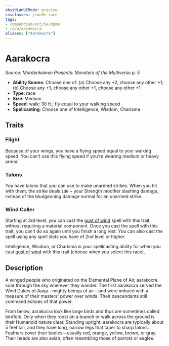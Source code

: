 ```yaml
---
obsidianUIMode: preview
cssclasses: json5e-race
tags:
- compendium/src/5e/mpmm
- race/aarakocra
aliases: ["Aarakocra"]
---
```

# Aarakocra
*Source: Mordenkainen Presents: Monsters of the Multiverse p. 5*  

- **Ability Scores**: Choose one of: (a) Choose any +2, choose any other +1; (b) Choose any +1, choose any other +1, choose any other +1
- **Type**: race
- **Size**: Medium
- **Speed**: walk: 30 ft.; fly equal to your walking speed
- **Spellcasting**: Choose one of Intelligence, Wisdom, Charisma

## Traits

### Flight

Because of your wings, you have a flying speed equal to your walking speed. You can't use this flying speed if you're wearing medium or heavy armor.

### Talons

You have talons that you can use to make unarmed strikes. When you hit with them, the strike deals `1d6` + your Strength modifier slashing damage, instead of the bludgeoning damage normal for an unarmed strike.

### Wind Caller

Starting at 3rd level, you can cast the [gust of wind](compendium/spells/gust-of-wind.md) spell with this trait, without requiring a material component. Once you cast the spell with this trait, you can't do so again until you finish a long rest. You can also cast the spell using any spell slots you have of 2nd level or higher.

Intelligence, Wisdom, or Charisma is your spellcasting ability for when you cast [gust of wind](compendium/spells/gust-of-wind.md) with this trait (choose when you select this race).

## Description

A winged people who originated on the Elemental Plane of Air, aarakocra soar through the sky wherever they wander. The first aarakocra served the Wind Dukes of Aaqa—mighty beings of air—and were imbued with a measure of their masters' power over winds. Their descendants still command echoes of that power.

From below, aarakocra look like large birds and thus are sometimes called birdfolk. Only when they roost on a branch or walk across the ground is their Humanoid nature clear. Standing upright, aarakocra are typically about 5 feet tall, and they have long, narrow legs that taper to sharp talons. Feathers cover their bodies—usually red, orange, yellow, brown, or gray. Their heads are also avian, often resembling those of parrots or eagles.